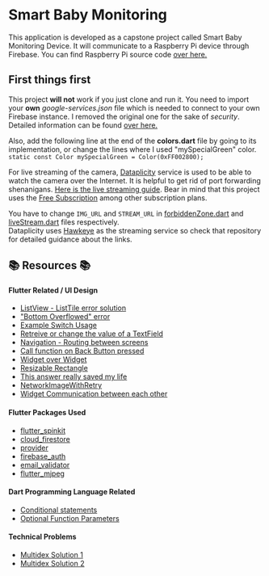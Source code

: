 # Smart Baby Monitoring

This application is developed as a capstone project called Smart Baby Monitoring Device.
It will communicate to a Raspberry Pi device through Firebase. You can find Raspberry Pi source code [over here.](https://github.com/kylethedeveloper/SBMD-RaspberryPi)

## First things first

This project **will not** work if you just clone and run it.
You need to import your **own** *google-services.json* file which is needed to connect to your own Firebase instance. I removed the original one for the sake of *security*.
Detailed information can be found [over here.](https://codelabs.developers.google.com/codelabs/flutter-firebase/#6 "Platform-specific Firebase configuration")

Also, add the following line at the end of the **colors.dart** file by going to its implementation, or change the lines where I used "mySpecialGreen" color. <br/> `static const Color mySpecialGreen = Color(0xFF002800);`

For live streaming of the camera, [Dataplicity](https://dataplicity.com/) service is used to be able to watch the camera over the Internet. It is helpful to get rid of port forwarding shenanigans. [Here is the live streaming guide](https://docs.dataplicity.com/docs/stream-live-video-from-your-pi). Bear in mind that this project uses the [Free Subscription](https://www.dataplicity.com/subscriptions/plans/) among other subscription plans.

You have to change `IMG_URL` and `STREAM_URL` in [forbiddenZone.dart](https://github.com/kylethedeveloper/SBMD-MobileApp/blob/9e6655f597fba2345d98b0113f7cbfcc6ae744a2/lib/Pages/Home/SidePages/forbiddenZone.dart#L19) and [liveStream.dart](https://github.com/kylethedeveloper/SBMD-MobileApp/blob/9e6655f597fba2345d98b0113f7cbfcc6ae744a2/lib/Pages/Home/SidePages/liveStream.dart#L24) files respectively.<br/> Dataplicity uses [Hawkeye](https://github.com/ipartola/hawkeye) as the streaming service so check that repository for detailed guidance about the links.

## :books: Resources :books:

#### Flutter Related / UI Design
- [ListView - ListTile error solution][listview]
- ["Bottom Overflowed" error][bottomover]
- [Example Switch Usage][switch]
- [Retreive or change the value of a TextField][1]
- [Navigation - Routing between screens][nav]
- [Call function on Back Button pressed][back]
- [Widget over Widget][wow]
- [Resizable Rectangle][resrect]
- [This answer really saved my life][context]
- [NetworkImageWithRetry][netimg]
- [Widget Communication between each other][talkinwidgets]

[listview]: https://stackoverflow.com/questions/50252569/vertical-viewport-was-given-unbounded-height/54587532
[bottomover]: https://medium.com/zipper-studios/the-keyboard-causes-the-bottom-overflowed-error-5da150a1c660
[switch]: https://www.tutorialkart.com/flutter/flutter-switch/
[1]: https://flutter.dev/docs/cookbook/forms/retrieve-input
[nav]: https://flutter.dev/docs/cookbook/navigation
[back]: https://medium.com/@iamatul_k/flutter-handle-back-button-in-a-flutter-application-override-back-arrow-button-in-app-bar-d17e0a3d41f
[wow]: https://stackoverflow.com/questions/51998760/how-can-i-put-a-widget-above-another-widget-in-flutter
[resrect]: https://stackoverflow.com/questions/60924384/creating-resizable-view-that-resizes-when-pinch-or-drag-from-corners-and-sides-i
[context]: https://stackoverflow.com/a/57694034/2031851
[netimg]: https://pub.dev/documentation/flutter_image/latest/
[talkinwidgets]: https://www.digitalocean.com/community/tutorials/flutter-widget-communication


#### Flutter Packages Used
- [flutter_spinkit][f1]
- [cloud_firestore][f2]
- [provider][f3]
- [firebase_auth][f4]
- [email_validator][f5]
- [flutter_mjpeg][f6]

[f1]: https://pub.dev/packages/flutter_spinkit
[f2]: https://pub.dev/packages/cloud_firestore
[f3]: https://pub.dev/packages/provider
[f4]: https://pub.dev/packages/firebase_auth
[f5]: https://pub.dev/packages/email_validator
[f6]: https://pub.dev/packages/flutter_mjpeg

#### Dart Programming Language Related
- [Conditional statements][cond]
- [Optional Function Parameters][2]

[cond]: https://rishabh1403.com/posts/dart/2018/09/dart-programming-language-tutorial-part-7-if-else-and-ternary-operators-in-dart/
[2]: https://zaiste.net/dart-optional-function-parameters/

#### Technical Problems
- [Multidex Solution 1][mul1]
- [Multidex Solution 2][mul2]

[mul1]: https://developer.android.com/studio/build/multidex
[mul2]: https://medium.com/vector-com-mm/how-to-shrinker-may-have-failed-to-optimize-the-java-bytecode-f783cc6174f8